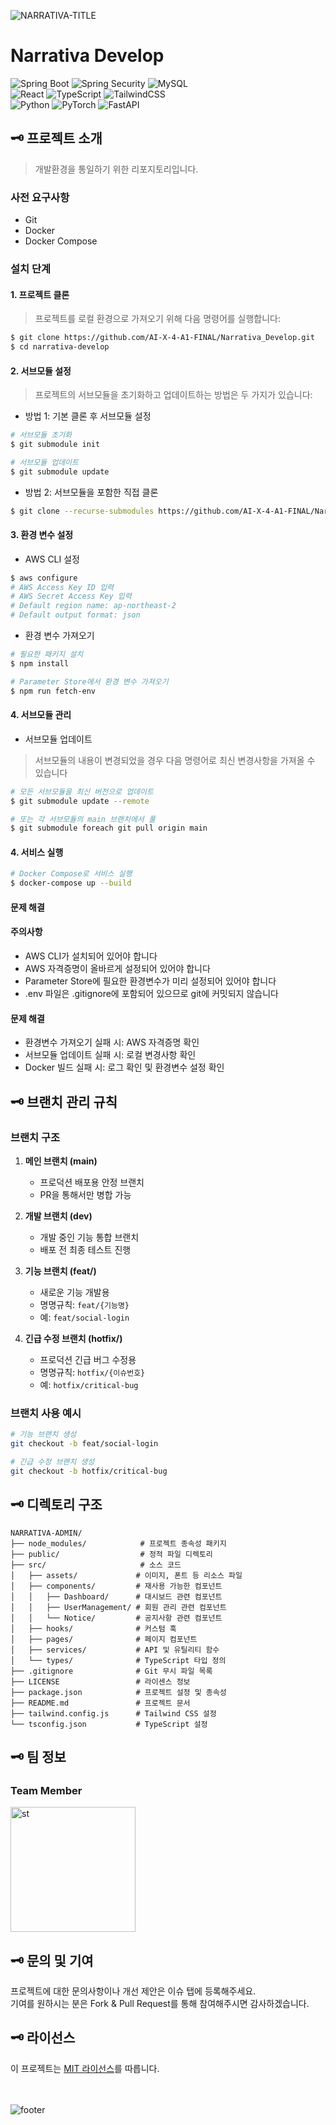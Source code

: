 ![NARRATIVA-TITLE](https://github.com/user-attachments/assets/97538156-f202-4b48-8543-9bbf835fda0e)

# Narrativa Develop

![Spring Boot](https://img.shields.io/badge/Spring%20Boot-v3.3.5-6DB33F?style=for-the-badge&logo=springboot&logoColor=white)
![Spring Security](https://img.shields.io/badge/Spring%20Security-v6.2.4-6DB33F?style=for-the-badge&logo=springsecurity&logoColor=white)
![MySQL](https://img.shields.io/badge/MySQL-8.4.3%20LTS-4479A1?style=for-the-badge&logo=mysql&logoColor=white)<br />
![React](https://img.shields.io/badge/React-18.3.1-61DAFB?style=for-the-badge&logo=react&logoColor=white)
![TypeScript](https://img.shields.io/badge/TypeScript-4.9.5-3178C6?style=for-the-badge&logo=typescript&logoColor=white)
![TailwindCSS](https://img.shields.io/badge/TailwindCSS-3.4.15-06B6D4?style=for-the-badge&logo=tailwindcss&logoColor=white)<br />
![Python](https://img.shields.io/badge/Python-v3.12.7-3776AB?style=for-the-badge&logo=python&logoColor=white)
![PyTorch](https://img.shields.io/badge/PyTorch-v2.5.1-EE4C2C?style=for-the-badge&logo=pytorch&logoColor=white)
![FastAPI](https://img.shields.io/badge/FastAPI-v0.115.4-009688?style=for-the-badge&logo=fastapi&logoColor=white)

## 🗝️ 프로젝트 소개

> 개발환경을 통일하기 위한 리포지토리입니다.

### 사전 요구사항

+ Git
+ Docker
+ Docker Compose

### 설치 단계

#### 1. 프로젝트 클론
> 프로젝트를 로컬 환경으로 가져오기 위해 다음 명령어를 실행합니다:
```bash
$ git clone https://github.com/AI-X-4-A1-FINAL/Narrativa_Develop.git
$ cd narrativa-develop
```
#### 2. 서브모듈 설정
> 프로젝트의 서브모듈을 초기화하고 업데이트하는 방법은 두 가지가 있습니다:
+ 방법 1: 기본 클론 후 서브모듈 설정
```bash
# 서브모듈 초기화
$ git submodule init

# 서브모듈 업데이트
$ git submodule update
```
+ 방법 2: 서브모듈을 포함한 직접 클론
```bash
$ git clone --recurse-submodules https://github.com/AI-X-4-A1-FINAL/Narrativa_Develop.git
```

#### 3. 환경 변수 설정

+ AWS CLI 설정
```bash
$ aws configure
# AWS Access Key ID 입력
# AWS Secret Access Key 입력
# Default region name: ap-northeast-2
# Default output format: json
```

+ 환경 변수 가져오기
```bash
# 필요한 패키지 설치
$ npm install

# Parameter Store에서 환경 변수 가져오기
$ npm run fetch-env
```

#### 4. 서브모듈 관리
+ 서브모듈 업데이트
> 서브모듈의 내용이 변경되었을 경우 다음 명령어로 최신 변경사항을 가져올 수 있습니다
```bash
# 모든 서브모듈을 최신 버전으로 업데이트
$ git submodule update --remote

# 또는 각 서브모듈의 main 브랜치에서 풀
$ git submodule foreach git pull origin main
```

#### 4. 서비스 실행
```bash
# Docker Compose로 서비스 실행
$ docker-compose up --build
```

#### 문제 해결

#### 주의사항

+ AWS CLI가 설치되어 있어야 합니다
+ AWS 자격증명이 올바르게 설정되어 있어야 합니다
+ Parameter Store에 필요한 환경변수가 미리 설정되어 있어야 합니다
+ .env 파일은 .gitignore에 포함되어 있으므로 git에 커밋되지 않습니다

#### 문제 해결

+ 환경변수 가져오기 실패 시: AWS 자격증명 확인
+ 서브모듈 업데이트 실패 시: 로컬 변경사항 확인
+ Docker 빌드 실패 시: 로그 확인 및 환경변수 설정 확인

## 🗝️ 브랜치 관리 규칙

### 브랜치 구조

1. **메인 브랜치 (main)**

   - 프로덕션 배포용 안정 브랜치
   - PR을 통해서만 병합 가능

2. **개발 브랜치 (dev)**

   - 개발 중인 기능 통합 브랜치
   - 배포 전 최종 테스트 진행

3. **기능 브랜치 (feat/)**

   - 새로운 기능 개발용
   - 명명규칙: `feat/{기능명}`
   - 예: `feat/social-login`

4. **긴급 수정 브랜치 (hotfix/)**
   - 프로덕션 긴급 버그 수정용
   - 명명규칙: `hotfix/{이슈번호}`
   - 예: `hotfix/critical-bug`

### 브랜치 사용 예시

```bash
# 기능 브랜치 생성
git checkout -b feat/social-login

# 긴급 수정 브랜치 생성
git checkout -b hotfix/critical-bug
```

## 🗝️ 디렉토리 구조

```
NARRATIVA-ADMIN/
├── node_modules/            # 프로젝트 종속성 패키지
├── public/                  # 정적 파일 디렉토리
├── src/                     # 소스 코드
│   ├── assets/             # 이미지, 폰트 등 리소스 파일
│   ├── components/         # 재사용 가능한 컴포넌트
│   │   ├── Dashboard/      # 대시보드 관련 컴포넌트
│   │   ├── UserManagement/ # 회원 관리 관련 컴포넌트
│   │   └── Notice/         # 공지사항 관련 컴포넌트
│   ├── hooks/              # 커스텀 훅
│   ├── pages/              # 페이지 컴포넌트
│   ├── services/           # API 및 유틸리티 함수
│   └── types/              # TypeScript 타입 정의
├── .gitignore              # Git 무시 파일 목록
├── LICENSE                 # 라이센스 정보
├── package.json            # 프로젝트 설정 및 종속성
├── README.md               # 프로젝트 문서
├── tailwind.config.js      # Tailwind CSS 설정
└── tsconfig.json           # TypeScript 설정
```

## 🗝️ 팀 정보

### **Team Member**

<a href="https://github.com/stjoo0925" target="_blank">
  <img src="https://github.com/user-attachments/assets/bb285012-1e08-4bd7-9c63-d6f73c80f713" 
       alt="st" 
       width="200" 
       height="auto" 
       style="max-width: 100%; height: auto;">
</a>

## 🗝️ 문의 및 기여

프로젝트에 대한 문의사항이나 개선 제안은 이슈 탭에 등록해주세요.<br />
기여를 원하시는 분은 Fork & Pull Request를 통해 참여해주시면 감사하겠습니다.

## 🗝️ 라이선스

이 프로젝트는 [MIT 라이선스](LICENSE)를 따릅니다.

<br /><br />
![footer](https://github.com/user-attachments/assets/c30abbd9-8e89-4a4e-8823-33fe0cf843c9)
